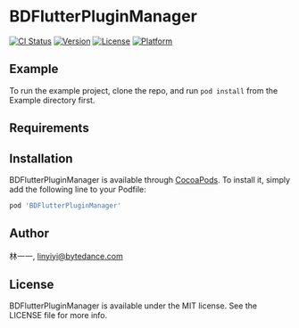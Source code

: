 # BDFlutterPluginManager

[![CI Status](https://img.shields.io/travis/林一一/BDFlutterPluginManager.svg?style=flat)](https://travis-ci.org/林一一/BDFlutterPluginManager)
[![Version](https://img.shields.io/cocoapods/v/BDFlutterPluginManager.svg?style=flat)](https://cocoapods.org/pods/BDFlutterPluginManager)
[![License](https://img.shields.io/cocoapods/l/BDFlutterPluginManager.svg?style=flat)](https://cocoapods.org/pods/BDFlutterPluginManager)
[![Platform](https://img.shields.io/cocoapods/p/BDFlutterPluginManager.svg?style=flat)](https://cocoapods.org/pods/BDFlutterPluginManager)

## Example

To run the example project, clone the repo, and run `pod install` from the Example directory first.

## Requirements

## Installation

BDFlutterPluginManager is available through [CocoaPods](https://cocoapods.org). To install
it, simply add the following line to your Podfile:

```ruby
pod 'BDFlutterPluginManager'
```

## Author

林一一, linyiyi@bytedance.com

## License

BDFlutterPluginManager is available under the MIT license. See the LICENSE file for more info.
